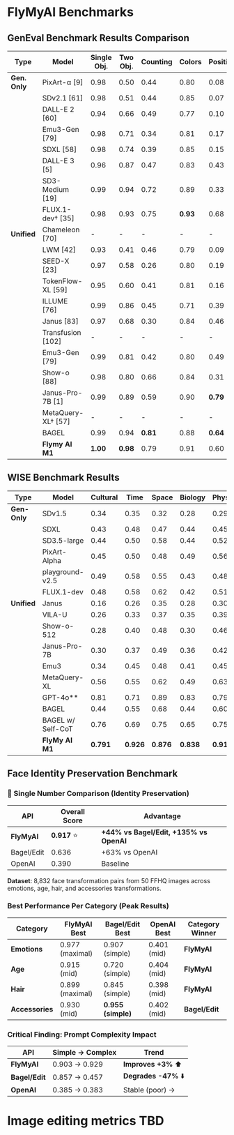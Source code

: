 # FlyMyAI Benchmarks

## GenEval Benchmark Results Comparison

| Type | Model | Single Obj. | Two Obj. | Counting | Colors | Position | Color Attr. | Overall |
|------|-------|-------------|----------|----------|---------|----------|-------------|---------|
| **Gen. Only** | PixArt-α [9] | 0.98 | 0.50 | 0.44 | 0.80 | 0.08 | 0.07 | 0.48 |
| | SDv2.1 [61] | 0.98 | 0.51 | 0.44 | 0.85 | 0.07 | 0.17 | 0.50 |
| | DALL-E 2 [60] | 0.94 | 0.66 | 0.49 | 0.77 | 0.10 | 0.19 | 0.52 |
| | Emu3-Gen [79] | 0.98 | 0.71 | 0.34 | 0.81 | 0.17 | 0.21 | 0.54 |
| | SDXL [58] | 0.98 | 0.74 | 0.39 | 0.85 | 0.15 | 0.23 | 0.55 |
| | DALL-E 3 [5] | 0.96 | 0.87 | 0.47 | 0.83 | 0.43 | 0.45 | 0.67 |
| | SD3-Medium [19] | 0.99 | 0.94 | 0.72 | 0.89 | 0.33 | 0.60 | 0.74 |
| | FLUX.1-dev† [35] | 0.98 | 0.93 | 0.75 | **0.93** | 0.68 | 0.65 | 0.82 |
| **Unified** | Chameleon [70] | - | - | - | - | - | - | 0.39 |
| | LWM [42] | 0.93 | 0.41 | 0.46 | 0.79 | 0.09 | 0.15 | 0.47 |
| | SEED-X [23] | 0.97 | 0.58 | 0.26 | 0.80 | 0.19 | 0.14 | 0.49 |
| | TokenFlow-XL [59] | 0.95 | 0.60 | 0.41 | 0.81 | 0.16 | 0.24 | 0.55 |
| | ILLUME [76] | 0.99 | 0.86 | 0.45 | 0.71 | 0.39 | 0.28 | 0.61 |
| | Janus [83] | 0.97 | 0.68 | 0.30 | 0.84 | 0.46 | 0.42 | 0.61 |
| | Transfusion [102] | - | - | - | - | - | - | 0.63 |
| | Emu3-Gen [79] | 0.99 | 0.81 | 0.42 | 0.80 | 0.49 | 0.45 | 0.66 |
| | Show-o [88] | 0.98 | 0.80 | 0.66 | 0.84 | 0.31 | 0.50 | 0.68 |
| | Janus-Pro-7B [1] | 0.99 | 0.89 | 0.59 | 0.90 | **0.79** | 0.66 | 0.80 |
| | MetaQuery-XL† [57] | - | - | - | - | - | - | 0.80 |
| | BAGEL | 0.99 | 0.94 | **0.81** | 0.88 | **0.64** | 0.63 | **0.82** |
| | **Flymy AI M1** | **1.00** | **0.98** | 0.79 | 0.91 | 0.60 | **0.72** | **0.83** |

## WISE Benchmark Results
| Type | Model | Cultural | Time | Space | Biology | Physics | Chemistry | Overall |
|------|-------|----------|------|-------|---------|---------|-----------|---------|
| **Gen-Only** | SDv1.5 | 0.34 | 0.35 | 0.32 | 0.28 | 0.29 | 0.21 | **0.32** |
| | SDXL | 0.43 | 0.48 | 0.47 | 0.44 | 0.45 | 0.27 | **0.43** |
| | SD3.5-large | 0.44 | 0.50 | 0.58 | 0.44 | 0.52 | 0.31 | **0.46** |
| | PixArt-Alpha | 0.45 | 0.50 | 0.48 | 0.49 | 0.56 | 0.34 | **0.47** |
| | playground-v2.5 | 0.49 | 0.58 | 0.55 | 0.43 | 0.48 | 0.33 | **0.49** |
| | FLUX.1-dev | 0.48 | 0.58 | 0.62 | 0.42 | 0.51 | 0.35 | **0.50** |
| **Unified** | Janus | 0.16 | 0.26 | 0.35 | 0.28 | 0.30 | 0.14 | **0.23** |
| | VILA-U | 0.26 | 0.33 | 0.37 | 0.35 | 0.39 | 0.23 | **0.31** |
| | Show-o-512 | 0.28 | 0.40 | 0.48 | 0.30 | 0.46 | 0.30 | **0.35** |
| | Janus-Pro-7B | 0.30 | 0.37 | 0.49 | 0.36 | 0.42 | 0.26 | **0.35** |
| | Emu3 | 0.34 | 0.45 | 0.48 | 0.41 | 0.45 | 0.27 | **0.39** |
| | MetaQuery-XL | 0.56 | 0.55 | 0.62 | 0.49 | 0.63 | 0.41 | **0.55** |
| | GPT-4o** | 0.81 | 0.71 | 0.89 | 0.83 | 0.79 | 0.74 | **0.80** |
| | BAGEL | 0.44 | 0.55 | 0.68 | 0.44 | 0.60 | 0.39 | **0.52** |
| | BAGEL w/ Self-CoT | 0.76 | 0.69 | 0.75 | 0.65 | 0.75 | 0.58 | **0.70** |
| | **FlyMy AI M1** | **0.791** | **0.926** | **0.876** | **0.838** | **0.910** | **0.841** | **0.864** |

## Face Identity Preservation Benchmark

### 🎯 Single Number Comparison (Identity Preservation)
| API | Overall Score | Advantage |
|-----|---------------|-----------|
| **FlyMyAI** | **0.917** ⭐ | **+44% vs Bagel/Edit, +135% vs OpenAI** |
| Bagel/Edit | 0.636 | +63% vs OpenAI |
| OpenAI | 0.390 | Baseline |

**Dataset**: 8,832 face transformation pairs from 50 FFHQ images across emotions, age, hair, and accessories transformations.

### Best Performance Per Category (Peak Results)
| Category | FlyMyAI Best | Bagel/Edit Best | OpenAI Best | Category Winner |
|----------|-------------|-----------------|-------------|-----------------|
| **Emotions** | 0.977 (maximal) | 0.907 (simple) | 0.401 (mid) | **FlyMyAI** |
| **Age** | 0.915 (mid) | 0.720 (simple) | 0.404 (mid) | **FlyMyAI** |
| **Hair** | 0.899 (maximal) | 0.845 (simple) | 0.398 (mid) | **FlyMyAI** |
| **Accessories** | 0.930 (mid) | **0.955 (simple)** | 0.402 (mid) | **Bagel/Edit** |

### Critical Finding: Prompt Complexity Impact
| API | Simple → Complex | Trend |
|-----|------------------|--------|
| **FlyMyAI** | 0.903 → 0.929 | **Improves +3%** ⬆️ |
| **Bagel/Edit** | 0.857 → 0.457 | **Degrades -47%** ⬇️ |
| **OpenAI** | 0.385 → 0.383 | Stable (poor) → |


# Image editing metrics TBD

